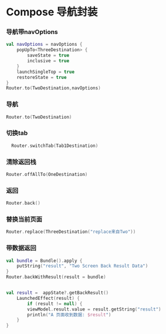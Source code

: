 # Compose 导航封装

### 导航带navOptions
```kotlin
val navOptions = navOptions {
    popUpTo<ThreeDestination> {
        saveState = true
        inclusive = true
    }
    launchSingleTop = true
    restoreState = true
}
Router.to(TwoDestination,navOptions)
```

### 导航
```kotlin
Router.to(TwoDestination)
```

### 切换tab
```kotlin
  Router.switchTab(Tab1Destination)
```


### 清除返回栈
```kotlin
Router.offAllTo(OneDestination)
```


### 返回
```kotlin
Router.back()
```

### 替换当前页面

```kotlin
Router.replace(ThreeDestination("replace来自Two"))
```

### 带数据返回

```kotlin
val bundle = Bundle().apply {
	putString("result", "Two Screen Back Result Data")
}
Router.backWithResult(result = bundle)


val result =  appState?.getBackResult()
	LaunchedEffect(result) {
		if (result != null) {
		viewModel.result.value = result.getString("result")
		println("A 页面收到数据: $result")
	}
}

```
